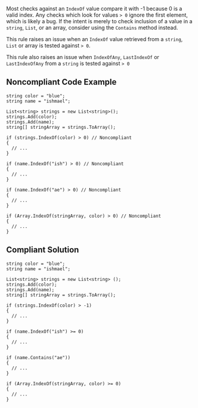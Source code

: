 Most checks against an `IndexOf` value compare it with -1 because 0 is a valid index. Any checks which look for values `>
0` ignore the first element, which is likely a bug. If the intent is merely to check inclusion of a value in a `string`, `List`, or an array, consider using the `Contains` method instead.
 
This rule raises an issue when an `IndexOf` value retrieved from a `string`, `List` or array is tested against `> 0`.
 
This rule also raises an issue when `IndexOfAny`, `LastIndexOf` or `LastIndexOfAny` from a `string` is tested against `> 0`
 
## Noncompliant Code Example

    string color = "blue";
    string name = "ishmael";
    
    List<string> strings = new List<string>();
    strings.Add(color);
    strings.Add(name);
    string[] stringArray = strings.ToArray();
    
    if (strings.IndexOf(color) > 0) // Noncompliant
    {
      // ...
    }
    
    if (name.IndexOf("ish") > 0) // Noncompliant
    {
      // ...
    }
    
    if (name.IndexOf("ae") > 0) // Noncompliant
    {
      // ...
    }
    
    if (Array.IndexOf(stringArray, color) > 0) // Noncompliant
    {
      // ...
    }

## Compliant Solution

    string color = "blue";
    string name = "ishmael";
    
    List<string> strings = new List<string> ();
    strings.Add(color);
    strings.Add(name);
    string[] stringArray = strings.ToArray();
    
    if (strings.IndexOf(color) > -1)
    {
      // ...
    }
    
    if (name.IndexOf("ish") >= 0)
    {
      // ...
    }
    
    if (name.Contains("ae"))
    {
      // ...
    }
    
    if (Array.IndexOf(stringArray, color) >= 0)
    {
      // ...
    }